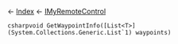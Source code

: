 ← [Index](Api-Index) ← [IMyRemoteControl](Sandbox.ModAPI.Ingame.IMyRemoteControl)

```csharpvoid GetWaypointInfo([List<T>](System.Collections.Generic.List`1) waypoints)```